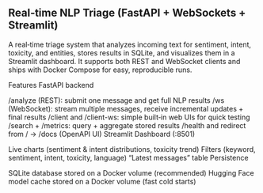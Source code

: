 ## Real‑time NLP Triage (FastAPI + WebSockets + Streamlit)
A real‑time triage system that analyzes incoming text for sentiment, intent, toxicity, and entities, stores results in SQLite, and visualizes them in a Streamlit dashboard.
It supports both REST and WebSocket clients and ships with Docker Compose for easy, reproducible runs.

Features
FastAPI backend

/analyze (REST): submit one message and get full NLP results
/ws (WebSocket): stream multiple messages, receive incremental updates + final results
/client and /client-ws: simple built‑in web UIs for quick testing
/search + /metrics: query + aggregate stored results
/health and redirect from / → /docs (OpenAPI UI)
Streamlit Dashboard (:8501)

Live charts (sentiment & intent distributions, toxicity trend)
Filters (keyword, sentiment, intent, toxicity, language)
“Latest messages” table
Persistence

SQLite database stored on a Docker volume (recommended)
Hugging Face model cache stored on a Docker volume (fast cold starts)
